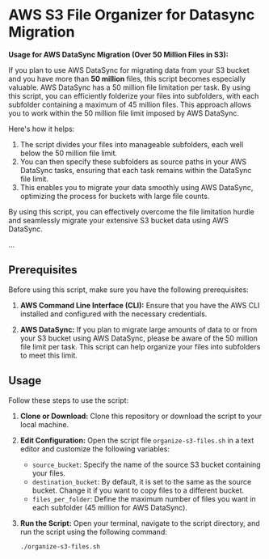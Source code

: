 # AWS S3 File Organizer for Datasync Migration

**Usage for AWS DataSync Migration (Over 50 Million Files in S3):**

If you plan to use AWS DataSync for migrating data from your S3 bucket and you have more than **50 million** files, this script becomes especially valuable. AWS DataSync has a 50 million file limitation per task. By using this script, you can efficiently folderize your files into subfolders, with each subfolder containing a maximum of 45 million files. This approach allows you to work within the 50 million file limit imposed by AWS DataSync.

Here's how it helps:

1. The script divides your files into manageable subfolders, each well below the 50 million file limit.
2. You can then specify these subfolders as source paths in your AWS DataSync tasks, ensuring that each task remains within the DataSync file limit.
3. This enables you to migrate your data smoothly using AWS DataSync, optimizing the process for buckets with large file counts.

By using this script, you can effectively overcome the file limitation hurdle and seamlessly migrate your extensive S3 bucket data using AWS DataSync.

...

## Prerequisites

Before using this script, make sure you have the following prerequisites:

1. **AWS Command Line Interface (CLI):** Ensure that you have the AWS CLI installed and configured with the necessary credentials.

2. **AWS DataSync:** If you plan to migrate large amounts of data to or from your S3 bucket using AWS DataSync, please be aware of the 50 million file limit per task. This script can help organize your files into subfolders to meet this limit.

## Usage

Follow these steps to use the script:

1. **Clone or Download:** Clone this repository or download the script to your local machine.

2. **Edit Configuration:** Open the script file `organize-s3-files.sh` in a text editor and customize the following variables:
   
   - `source_bucket`: Specify the name of the source S3 bucket containing your files.
   - `destination_bucket`: By default, it is set to the same as the source bucket. Change it if you want to copy files to a different bucket.
   - `files_per_folder`: Define the maximum number of files you want in each subfolder (45 million for AWS DataSync).

3. **Run the Script:** Open your terminal, navigate to the script directory, and run the script using the following command:
   
   ```bash
   ./organize-s3-files.sh
